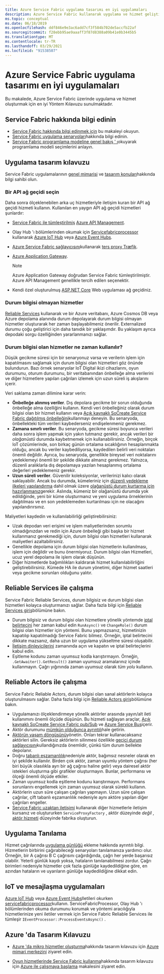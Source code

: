 ```yaml
---
title: Azure Service Fabric uygulama tasarımı en iyi uygulamaları
description: Azure Service Fabric kullanarak uygulama ve hizmet geliştirmeye yönelik en iyi yöntemler ve tasarım konuları.
ms.topic: conceptual
ms.date: 06/18/2019
ms.openlocfilehash: ddf846e9e3ac6add7cf3f584b702de5accfb22af
ms.sourcegitcommit: f28ebb95ae9aaaff3f87d8388a09b41e0b3445b5
ms.translationtype: MT
ms.contentlocale: tr-TR
ms.lasthandoff: 03/29/2021
ms.locfileid: "91538507"
---
```

# <a name="azure-service-fabric-application-design-best-practices"></a>Azure Service Fabric uygulama tasarımı en iyi uygulamaları

Bu makalede, Azure Service Fabric üzerinde uygulama ve hizmet oluşturmak için en iyi Yöntem Kılavuzu sunulmaktadır.
 
## <a name="get-familiar-with-service-fabric"></a>Service Fabric hakkında bilgi edinin
* [Service Fabric hakkında bilgi edinmek için](service-fabric-content-roadmap.md) bu makaleyi okuyun.
* [Service Fabric uygulama senaryoları](service-fabric-application-scenarios.md)hakkında bilgi edinin.
* [Service Fabric programlama modeline genel bakış ' ı](service-fabric-choose-framework.md)okuyarak programlama modeli seçimlerini anlayın.



## <a name="application-design-guidance"></a>Uygulama tasarım kılavuzu
Service Fabric uygulamalarının [genel mimarisi](/azure/architecture/reference-architectures/microservices/service-fabric) ve [tasarım konuları](/azure/architecture/reference-architectures/microservices/service-fabric#design-considerations)hakkında bilgi sahibi olun.

### <a name="choose-an-api-gateway"></a>Bir API ağ geçidi seçin
Daha sonra ölçeklenebilen arka uç hizmetleriyle iletişim kuran bir API ağ geçidi hizmeti kullanın. Kullanılan en yaygın API ağ geçidi hizmetleri şunlardır:

- [Service Fabric ile tümleştirilmiş](./service-fabric-tutorial-deploy-api-management.md) [Azure API Management](./service-fabric-api-management-overview.md).
- Olay Hub 'ı bölümlerinden okumak için [Servicefabricprocessor](https://github.com/Azure/azure-sdk-for-net/tree/master/sdk/eventhub/Microsoft.Azure.EventHubs.ServiceFabricProcessor) kullanarak [Azure IoT Hub](../iot-hub/index.yml) veya [Azure Event Hubs](../event-hubs/index.yml).
- [Azure Service Fabric sağlayıcısını](https://docs.traefik.io/v1.6/configuration/backends/servicefabric/)kullanarak [ters proxy Træfik](https://techcommunity.microsoft.com/t5/azure-service-fabric/bg-p/Service-Fabric).
- [Azure Application Gateway](../application-gateway/index.yml).

   > [!NOTE] 
   > Azure Application Gateway doğrudan Service Fabric tümleştirilmiştir. Azure API Management genellikle tercih edilen seçenektir.
- Kendi özel oluşturulmuş [ASP.NET Core](./service-fabric-reliable-services-communication-aspnetcore.md) Web uygulaması ağ geçidiniz.

### <a name="stateless-services"></a>Durum bilgisi olmayan hizmetler
[Reliable Services](./service-fabric-reliable-services-introduction.md) kullanarak ve bir Azure veritabanı, Azure Cosmos DB veya Azure depolama alanında durum depolayarak durum bilgisi olmayan hizmetler oluşturarak her zaman başlayabilmeniz önerilir. Externalized durumu çoğu geliştirici için daha tanıdık bir yaklaşımdır. Bu yaklaşım ayrıca depodaki sorgu özelliğinden yararlanmanızı sağlar.  

### <a name="when-to-use-stateful-services"></a>Durum bilgisi olan hizmetler ne zaman kullanılır?
Düşük gecikme süresi için bir senaryonuz varsa ve verilerin işlem için kapatılmasını sağlamak için durum bilgisi olan hizmetleri göz önünde bulundurun. Bazı örnek senaryolar IoT Digital ikizi cihazlarını, oyun durumunu, oturum durumunu, bir veritabanından önbelleğe alma verilerini ve diğer hizmetlere yapılan çağrıları izlemek için uzun süreli iş akışlarını içerir.

Veri saklama zaman dilimine karar verin:

- **Önbelleğe alınmış veriler**. Dış depolara gecikme bir sorun olduğunda önbelleğe alma özelliğini kullanın. Kendi veri önbelleğiniz olarak durum bilgisi olan bir hizmet kullanın veya [Açık kaynaklı SoCreate Service Fabric dağıtılmış önbelleğini](https://github.com/SoCreate/service-fabric-distributed-cache)kullanmayı deneyin. Bu senaryoda, önbellekteki tüm verileri kaybederseniz endişelenmeniz gerekmez.
- **Zamana sınırlı veriler**. Bu senaryoda, gecikme süresi boyunca verileri daha sonra işlem yapmak için yakın tutmanız gerekir, ancak verileri bir *olağanüstü* durumda kaybetmemek için kullanabilirsiniz. Örneğin, birçok IoT çözümlerinde, son birkaç günün ortalama sıcaklığının hesaplanmakta olduğu, ancak bu veriler kaybediliyorsa, kaydedilen belirli veri noktaları önemli değildir. Ayrıca, bu senaryoda, genellikle bireysel veri noktalarını yedeklemeyi önemli bir şekilde dikkate almanız gerekmez. Yalnızca, düzenli aralıklarla dış depolamaya yazılan hesaplanmış ortalama değerleri yedeklemeniz gerekir.  
- **Uzun süreli veriler**. Güvenilir koleksiyonlar, verilerinizi kalıcı olarak saklayabilir. Ancak bu durumda, kümeleriniz için [düzenli yedekleme ilkeleri yapılandırma](./service-fabric-backuprestoreservice-configure-periodic-backup.md) dahil olmak üzere [olağanüstü durum kurtarma için hazırlanmanız](./service-fabric-disaster-recovery.md)gerekir. Aslında, kümeniz bir olağanüstü durumda yok edildiğinde, yeni bir küme oluşturmanız ve yeni uygulama örneklerinin dağıtılması ve en son yedeklemeden kurtarılması için ne olacağını yapılandırırsınız.

Maliyetleri kaydedin ve kullanılabilirliği geliştirebilirsiniz:
- Uzak depodan veri erişimi ve işlem maliyetlerinden sorumlu olmadığınızdan ve redin için Azure önbelleği gibi başka bir hizmet kullanmanız gerekmediği için, durum bilgisi olan hizmetleri kullanarak maliyetleri azaltabilirsiniz.
- Genellikle depolama için durum bilgisi olan hizmetlerin kullanılması, işlem için değildir ve bunu önermiyoruz. Durum bilgisi olan Hizmetleri, ucuz yerel depolama ile işlem olarak düşünün.
- Diğer hizmetlerde bağımlılıkları kaldırarak hizmet kullanılabilirliğini geliştirebilirsiniz. Kümede HA ile durum yönetimi, diğer hizmet saatleri veya gecikme sorunları olduğunu yalıtır.

## <a name="how-to-work-with-reliable-services"></a>Reliable Services ile çalışma
Service Fabric Reliable Services, durum bilgisiz ve durum bilgisi olan hizmetleri kolayca oluşturmanızı sağlar. Daha fazla bilgi için [Reliable Services giriş](./service-fabric-reliable-services-introduction.md)bölümüne bakın.
- Durum bilgisiz ve durum bilgisi olan hizmetlere yönelik yöntemde [iptal belirtecini](./service-fabric-reliable-services-lifecycle.md#stateful-service-primary-swaps) her zaman kabul edin `RunAsync()` ve `ChangeRole()` durum bilgisi olan hizmetler için yöntemi. Bunu yapmazsanız, hizmetinizin kapatılıp kapatılmadığı Service Fabric bilmez. Örneğin, iptal belirtecini dikkate mazsanız, daha uzun bir uygulama yükseltme süresi oluşabilir.
-    [İletişim dinleyicilerini](./service-fabric-reliable-services-communication.md) zamanında açın ve kapatın ve iptal belirteçlerini kabul edin.
-    Eşitleme kodunu zaman uyumsuz kodla karıştırmayın. Örneğin, `.GetAwaiter().GetResult()` zaman uyumsuz aramalarınız içinde kullanmayın. Çağrı yığınında zaman uyumsuz olarak *tüm yolu* kullanın.

## <a name="how-to-work-with-reliable-actors"></a>Reliable Actors ile çalışma
Service Fabric Reliable Actors, durum bilgisi olan sanal aktörlerin kolayca oluşturulmasını sağlar. Daha fazla bilgi için [Reliable Actors giriş](./service-fabric-reliable-actors-introduction.md)bölümüne bakın.

- Uygulamanızı ölçeklendirmeye yönelik aktörler arasında yayın/alt ileti kullanımını önemli ölçüde düşünün. Bu hizmeti sağlayan araçlar, [Açık kaynaklı SoCreate Service Fabric pub/Sub](https://service-fabric-pub-sub.socreate.it/) ve [Azure Service Bus](/azure/service-bus/)içerir.
- Aktör durumunu [mümkün olduğunca ayrıntılı](./service-fabric-reliable-actors-state-management.md#best-practices)hale getirin.
- [Aktörün yaşam döngüsünü](./service-fabric-reliable-actors-state-management.md#best-practices)yönetin. Onları tekrar kullanacaksanız aktörleri silin. Gereksiz aktörlerin silinmesi özellikle [geçici durum sağlayıcısını](./service-fabric-reliable-actors-state-management.md#state-persistence-and-replication)kullandığınızda önemlidir, çünkü tüm durum bellekte depolanır.
- Doğru [tabanlı eşzamanlılık](./service-fabric-reliable-actors-introduction.md#concurrency)nedeniyle aktör, bağımsız nesneler olarak en iyi şekilde kullanılır. Birden çok aktör, zaman uyumlu yöntem çağrısı (her biri büyük olasılıkla ayrı bir ağ çağrısı haline gelir) veya dairesel aktör istekleri oluşturma gibi grafikler oluşturmayın. Bunlar, performansı ve ölçeği önemli ölçüde etkiler.
- Zaman uyumsuz kodla eşitleme kodunu karıştırmayın. Performans sorunlarını engellemek için zaman uyumsuz olarak sürekli kullanın.
- Aktörlerin uzun süre çalışan çağrıları yapmayın. Uzun süre çalışan çağrılar, çift tabanlı eşzamanlılık nedeniyle aynı aktöre yapılan diğer çağrıları engeller.
- [Service Fabric uzaktan iletişimi](./service-fabric-reliable-services-communication-remoting.md) kullanarak diğer hizmetlerle iletişim kursanız ve oluştururken `ServiceProxyFactory` , aktör düzeyinde *değil* , [aktör hizmeti](./service-fabric-reliable-actors-using.md) düzeyinde fabrika oluşturun.


## <a name="application-diagnostics"></a>Uygulama Tanılama
Hizmet çağrılarında [uygulama günlüğü](./service-fabric-diagnostics-event-generation-app.md) ekleme hakkında ayrıntılı bilgi. Hizmetlerin birbirini çağırabileceği senaryoları tanılamanıza yardımcı olur. Örneğin, bir A çağrısı B C çağrısını çağırdığında, çağrı her yerde başarısız olabilir. Yeterli günlük kaydı yoksa, hataların tanılanabilmesi zordur. Çağrı birimleri nedeniyle hizmetler çok fazla günlüğe kaydedildiğine göre, en azından hataların ve uyarıların günlüğe kaydedildiğine dikkat edin.

## <a name="iot-and-messaging-applications"></a>IoT ve mesajlaşma uygulamaları
[Azure IoT Hub](../iot-hub/index.yml) veya [Azure Event Hubs](../event-hubs/index.yml)Iletileri okurken [servicefabricprocessor](https://github.com/Azure/azure-event-hubs/tree/master/samples/DotNet/Microsoft.Azure.EventHubs/ServiceFabricProcessor)kullanın. ServiceFabricProcessor, Olay Hub 'ı bölümlerinden okuma durumunu korumak ve yöntemi aracılığıyla hizmetlerinize yeni iletiler vermek için Service Fabric Reliable Services ile tümleşir `IEventProcessor::ProcessEventsAsync()` .


## <a name="design-guidance-on-azure"></a>Azure 'da Tasarım Kılavuzu
* [Azure 'da mikro hizmetler oluşturma](/azure/architecture/microservices/)hakkında tasarım kılavuzu için [Azure mimari merkezini](/azure/architecture/microservices/) ziyaret edin.

* [Oyun hizmetlerinde Service Fabric kullanma](/gaming/azure/reference-architectures/multiplayer-synchronous-sf)hakkında tasarım kılavuzu için [Azure ile çalışmaya başlama](/gaming/azure/) makalesini ziyaret edin.
